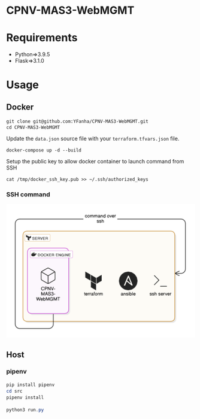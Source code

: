 # CPNV-MAS3-WebMGMT
# Requirements
- Python=>3.9.5
- Flask=>3.1.0

# Usage

## Docker
```
git clone git@github.com:YFanha/CPNV-MAS3-WebMGMT.git
cd CPNV-MAS3-WebMGMT
```
Update the ```data.json``` source file with your ```terraform.tfvars.json``` file.
```docker
docker-compose up -d --build
```

Setup the public key to allow docker container to launch command from SSH
```
cat /tmp/docker_ssh_key.pub >> ~/.ssh/authorized_keys
```

### SSH command 
![schema](assets/schema.png)

## Host
### pipenv
```PowerShell
pip install pipenv
cd src
pipenv install

python3 run.py
```
